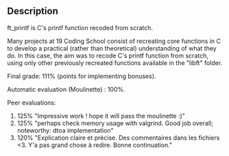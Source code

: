 ## Description

ft_printf is C's printf function recoded from scratch.

Many projects at 19 Coding School consist of recreating core functions in C to develop a practical (rather than theoretical) understanding of what they do. In this case, the aim was to recode C's printf function from scratch, using only other previously recreated functions available in the "libft" folder.

Final grade: 111% (points for implementing bonuses).

Automatic evaluation (Moulinette) : 100%.

Peer evaluations:
1) 125% "Impressive work ! hope it will pass the moulinette :)"
2) 125% "perhaps check memory usage with valgrind. Good job overall; noteworthy: dtoa implementation"
3) 120% "Explication claire et précise. Des commentaires dans les fichiers <3. Y'a pas grand chose à redire. Bonne continuation."
